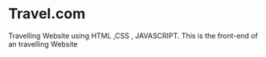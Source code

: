 # Travel.com
Travelling Website using HTML ,CSS , JAVASCRIPT.
This is the front-end of an travelling Website    
